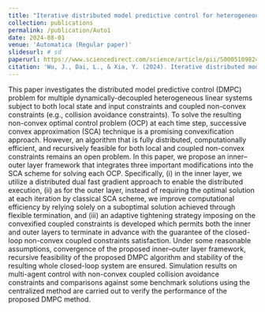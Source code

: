 ```yaml
---
title: "Iterative distributed model predictive control for heterogeneous systems with non-convex coupled constraints"
collection: publications
permalink: /publication/Auto1
date: 2024-08-01
venue: 'Automatica (Regular paper)'
slidesurl: # sd
paperurl: https://www.sciencedirect.com/science/article/pii/S0005109824001948
citation: 'Wu, J., Dai, L., & Xia, Y. (2024). Iterative distributed model predictive control for heterogeneous systems with non-convex coupled constraints. Automatica, 166, 111700.'
---
```


This paper investigates the distributed model predictive control (DMPC) problem for multiple dynamically-decoupled heterogeneous linear systems subject to both local state and input constraints and coupled non-convex constraints (e.g., collision avoidance constraints). To solve the resulting non-convex optimal control problem (OCP) at each time step, successive convex approximation (SCA) technique is a promising convexification approach. However, an algorithm that is fully distributed, computationally efficient, and recursively feasible for both local and coupled non-convex constraints remains an open problem. In this paper, we propose an inner–outer layer framework that integrates three important modifications into the SCA scheme for solving each OCP. Specifically, (i) in the inner layer, we utilize a distributed dual fast gradient approach to enable the distributed execution, (ii) as for the outer layer, instead of requiring the optimal solution at each iteration by classical SCA scheme, we improve computational efficiency by relying solely on a suboptimal solution achieved through flexible termination, and (iii) an adaptive tightening strategy imposing on the convexified coupled constraints is developed which permits both the inner and outer layers to terminate in advance with the guarantee of the closed-loop non-convex coupled constraints satisfaction. Under some reasonable assumptions, convergence of the proposed inner–outer layer framework, recursive feasibility of the proposed DMPC algorithm and stability of the resulting whole closed-loop system are ensured. Simulation results on multi-agent control with non-convex coupled collision avoidance constraints and comparisons against some benchmark solutions using the centralized method are carried out to verify the performance of the proposed DMPC method.
